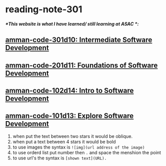 # reading-note-301
##### *This website is what I have learned/ still learning at ASAC *:


## [amman-code-301d10: Intermediate Software Development](https://canvas.instructure.com/courses/2414248)
## [amman-code-201d11: Foundations of Software Development](https://canvas.instructure.com/courses/2344857)
## [amman-code-102d14: Intro to Software Development](https://canvas.instructure.com/courses/2344851)
## [amman-code-101d13: Explore Software Development](https://canvas.instructure.com/courses/2344842)
1. when put the text between two stars it would be oblique.
2. when put a text between 4 stars it would be bold
3. to use images the syntax is `![img](url address of the image)`
4. to use orderd list put number then `.` and space the menshion the point
5. to use url's the syntax is `[shown text](URL).`
